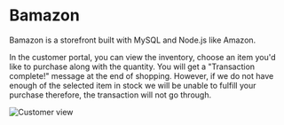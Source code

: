 # Bamazon


Bamazon is a storefront built with MySQL and Node.js like Amazon. 

In the customer portal, you can view the inventory, choose an item you'd like to purchase
along with the quantity. You will get a "Transaction complete!" message at the end of shopping. 
However, if we do not have enough of the selected item in stock we will be unable to fulfill your 
purchase therefore, the transaction will not go through.

![Customer view](/images/Customerview.PNG)


